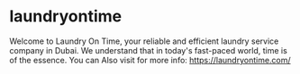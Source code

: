 # laundryontime
Welcome to Laundry On Time, your reliable and efficient laundry service company in Dubai. We understand that in today's fast-paced world, time is of the essence. 
You can Also visit for more info: https://laundryontime.com/

